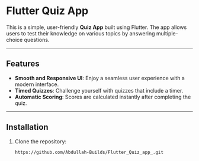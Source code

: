 # Flutter Quiz App

This is a simple, user-friendly **Quiz App** built using Flutter. The app allows users to test their knowledge on various topics by answering multiple-choice questions. 

---

## Features

- **Smooth and Responsive UI**: Enjoy a seamless user experience with a modern interface.
- **Timed Quizzes**: Challenge yourself with quizzes that include a timer.
- **Automatic Scoring**: Scores are calculated instantly after completing the quiz.

---

## Installation

1. Clone the repository:
   ```bash
   https://github.com/Abdullah-Builds/Flutter_Quiz_app_.git
